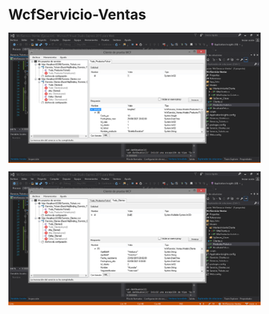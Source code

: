 # WcfServicio-Ventas

![cap1](https://github.com/AlfredoSV/WcfServicio-Ventas/blob/main/WcfServicio-Ventas/imagenes/cap1.PNG)


![cap1](https://github.com/AlfredoSV/WcfServicio-Ventas/blob/main/WcfServicio-Ventas/imagenes/cap2.PNG)


